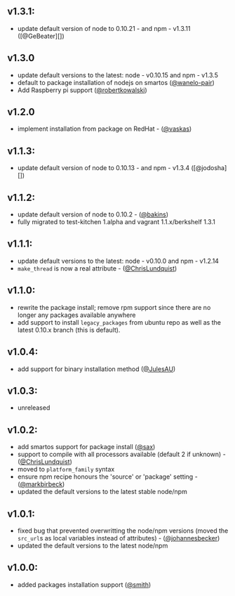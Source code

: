 ## v1.3.1:
  * update default version of node to 0.10.21 - and npm - v1.3.11 ([@GeBeater][])

## v1.3.0
  * update default versions to the latest: node - v0.10.15 and npm - v1.3.5
  * default to package installation of nodejs on smartos ([@wanelo-pair][])
  * Add Raspberry pi support ([@robertkowalski][])

## v1.2.0
  * implement installation from package on RedHat - ([@vaskas][])

## v1.1.3:
  * update default version of node to 0.10.13 - and npm - v1.3.4 ([@jodosha][])

## v1.1.2:
  * update default version of node to 0.10.2 - ([@bakins][])
  * fully migrated to test-kitchen 1.alpha and vagrant 1.1.x/berkshelf 1.3.1

## v1.1.1:
  * update default versions to the latest: node - v0.10.0 and npm - v1.2.14
  * `make_thread` is now a real attribute - ([@ChrisLundquist][])


## v1.1.0:
  * rewrite the package install; remove rpm support since there are no longer any packages available anywhere
  * add support to install `legacy_packages` from ubuntu repo as well as the latest 0.10.x branch (this is default).

## v1.0.4:
  * add support for binary installation method ([@JulesAU][])

## v1.0.3:
  - unreleased

## v1.0.2:
  * add smartos support for package install ([@sax][])
  * support to compile with all processors available (default 2 if unknown) - ([@ChrisLundquist][])
  * moved to `platform_family` syntax
  * ensure npm recipe honours the 'source' or 'package' setting - ([@markbirbeck][])
  * updated the default versions to the latest stable node/npm

## v1.0.1:

 * fixed bug that prevented overwritting the node/npm versions (moved the `src_url`s as local variables instead of attributes) - ([@johannesbecker][])
 * updated the default versions to the latest node/npm

## v1.0.0:

* added packages installation support ([@smith][])

[@JulesAU]: https://github.com/JulesAU
[@sax]: https://github.com/sax
[@ChrisLundquist]: https://github.com/ChrisLundquist
[@markbirbeck]: https://github.com/markbirbeck
[@johannesbecker]: https://github.com/johannesbecker
[@smith]: https://github.com/smith
[@bakins]: https://github.com/bakins
[@vaskas]: https://github.com/vaskas
[@robertkowalski]: https://github.com/robertkowalski
[@wanelo-pair]: https://github.com/wanelo-pair

